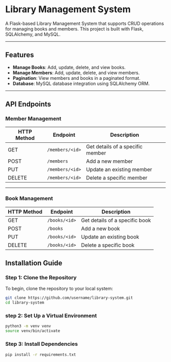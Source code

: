 # Library Management System

A Flask-based Library Management System that supports CRUD operations for managing books and members. This project is built with Flask, SQLAlchemy, and MySQL.

---

## Features
- **Manage Books**: Add, update, delete, and view books.
- **Manage Members**: Add, update, delete, and view members.
- **Pagination**: View members and books in a paginated format.
- **Database**: MySQL database integration using SQLAlchemy ORM.

---

## API Endpoints

### Member Management

| HTTP Method | Endpoint               | Description                         |
|-------------|------------------------|-------------------------------------|
| GET         | `/members/<id>`         | Get details of a specific member    |
| POST        | `/members`              | Add a new member                    |
| PUT         | `/members/<id>`         | Update an existing member           |
| DELETE      | `/members/<id>`         | Delete a specific member            |

---

### Book Management

| HTTP Method | Endpoint               | Description                         |
|-------------|------------------------|-------------------------------------|
| GET         | `/books/<id>`           | Get details of a specific book      |
| POST        | `/books`                | Add a new book                      |
| PUT         | `/books/<id>`           | Update an existing book             |
| DELETE      | `/books/<id>`           | Delete a specific book              |


## Installation Guide

### Step 1: Clone the Repository
To begin, clone the repository to your local system:
  ```bash
  git clone https://github.com/username/library-system.git
  cd library-system
```

### step 2: Set Up a Virtual Environment
  ```bash
  python3 -m venv venv
  source venv/bin/activate
```
### Step 3: Install Dependencies
  ```bash
  pip install -r requirements.txt
```

